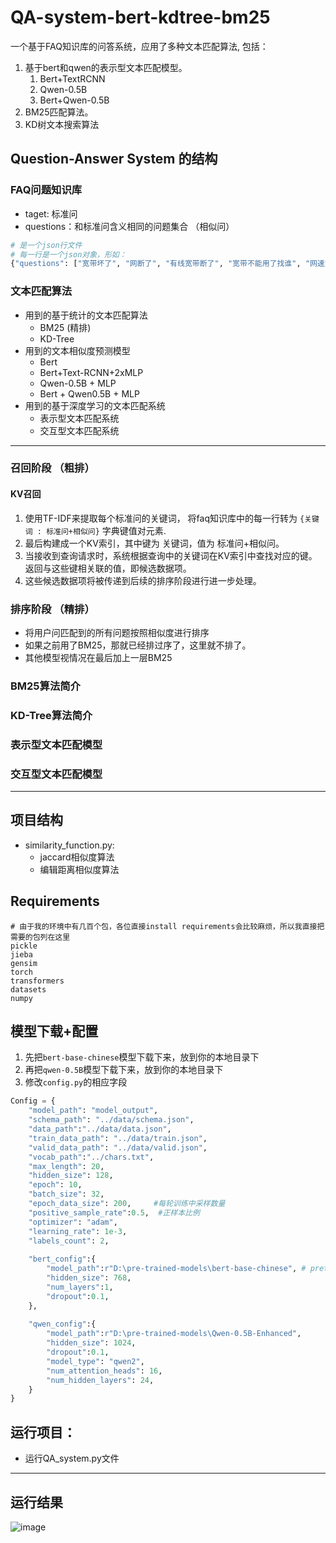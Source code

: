 # QA-system-bert-kdtree-bm25
一个基于FAQ知识库的问答系统，应用了多种文本匹配算法, 包括：
1. 基于bert和qwen的表示型文本匹配模型。
   1. Bert+TextRCNN
   2. Qwen-0.5B
   3. Bert+Qwen-0.5B
2. BM25匹配算法。
3. KD树文本搜索算法


## Question-Answer System 的结构

### FAQ问题知识库
- taget: 标准问
- questions：和标准问含义相同的问题集合 （相似问）


```python
# 是一个json行文件
# 每一行是一个json对象，形如：
{"questions": ["宽带坏了", "网断了", "有线宽带断了", "宽带不能用了找谁", "网速太慢了", "网慢的都不能用了", "宽带出现了问题找人帮我修一下", "显示宽带连接那一直是个感叹号", "电信宽带有毛病能有人来修吗"], "target": "有限宽带障碍报修"}

```


### 文本匹配算法
- 用到的基于统计的文本匹配算法
  - BM25 (精排)
  - KD-Tree 
- 用到的文本相似度预测模型
  - Bert
  - Bert+Text-RCNN+2xMLP
  - Qwen-0.5B + MLP
  - Bert + Qwen0.5B + MLP
- 用到的基于深度学习的文本匹配系统
  - 表示型文本匹配系统
  - 交互型文本匹配系统

---

### 召回阶段 （粗排）


#### KV召回
1. 使用TF-IDF来提取每个标准问的关键词， 将faq知识库中的每一行转为 `{关键词 : 标准问+相似问}` 字典键值对元素.
2. 最后构建成一个KV索引，其中键为 关键词，值为 标准问+相似问。
3. 当接收到查询请求时，系统根据查询中的关键词在KV索引中查找对应的键。返回与这些键相关联的值，即候选数据项。
4. 这些候选数据项将被传递到后续的排序阶段进行进一步处理。

### 排序阶段 （精排）
- 将用户问匹配到的所有问题按照相似度进行排序
- 如果之前用了BM25，那就已经排过序了，这里就不排了。
- 其他模型视情况在最后加上一层BM25



### BM25算法简介



### KD-Tree算法简介


### 表示型文本匹配模型



### 交互型文本匹配模型


---

## 项目结构
- similarity_function.py:
  -  jaccard相似度算法
  -  编辑距离相似度算法  

## Requirements
```shell
# 由于我的环境中有几百个包，各位直接install requirements会比较麻烦，所以我直接把需要的包列在这里
pickle
jieba
gensim
torch
transformers
datasets
numpy
```

## 模型下载+配置
1. 先把`bert-base-chinese`模型下载下来，放到你的本地目录下
2. 再把`qwen-0.5B`模型下载下来，放到你的本地目录下
3. 修改`config.py`的相应字段

```python
Config = {
    "model_path": "model_output",
    "schema_path": "../data/schema.json",
    "data_path":"../data/data.json",
    "train_data_path": "../data/train.json",
    "valid_data_path": "../data/valid.json",
    "vocab_path":"../chars.txt",
    "max_length": 20,
    "hidden_size": 128,
    "epoch": 10,
    "batch_size": 32,
    "epoch_data_size": 200,     #每轮训练中采样数量
    "positive_sample_rate":0.5,  #正样本比例
    "optimizer": "adam",
    "learning_rate": 1e-3,
    "labels_count": 2,
    
    "bert_config":{
        "model_path":r"D:\pre-trained-models\bert-base-chinese", # pretrained model path on your disk
        "hidden_size": 768,
        "num_layers":1,
        "dropout":0.1,
    },
    
    "qwen_config":{
        "model_path":r"D:\pre-trained-models\Qwen-0.5B-Enhanced",
        "hidden_size": 1024,
        "dropout":0.1,
        "model_type": "qwen2",
        "num_attention_heads": 16,
        "num_hidden_layers": 24,
    }
}


```

## 运行项目：
- 运行QA_system.py文件


---




## 运行结果

![image](https://github.com/user-attachments/assets/33f55040-3de8-4cc7-b756-a7b3c30a3c99)
